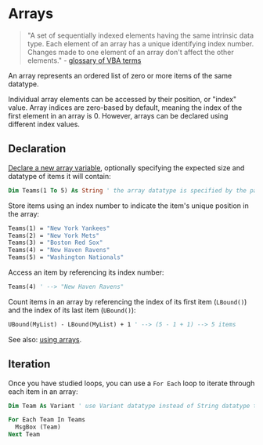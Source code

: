 # Arrays

> "A set of sequentially indexed elements having the same intrinsic data type. Each element of an array has a unique identifying index number. Changes made to one element of an array don't affect the other elements." - [glossary of VBA terms](https://msdn.microsoft.com/en-us/vba/language-reference-vba/articles/vbe-glossary)

An array represents an ordered list of zero or more items of the same datatype.

Individual array elements can be accessed by their position, or "index" value. Array indices are zero-based by default, meaning the index of the first element in an array is 0. However, arrays can be declared using different index values.

## Declaration

[Declare a new array variable](https://msdn.microsoft.com/en-us/vba/language-reference-vba/articles/declaring-arrays), optionally specifying the expected size and datatype of items it will contain:

```vb
Dim Teams(1 To 5) As String ' the array datatype is specified by the parentheses syntax, whereas the string datatype references the datatype of each item in the array.
```

Store items using an index number to indicate the item's unique position in the array:

```vb
Teams(1) = "New York Yankees"
Teams(2) = "New York Mets"
Teams(3) = "Boston Red Sox"
Teams(4) = "New Haven Ravens"
Teams(5) = "Washington Nationals"
```

Access an item by referencing its index number:

```vb
Teams(4) ' --> "New Haven Ravens"
```

Count items in an array by referencing the index of its first item (`LBound()`) and the index of its last item (`UBound()`):

```vb
UBound(MyList) - LBound(MyList) + 1 ' --> (5 - 1 + 1) --> 5 items
```

See also: [using arrays](https://msdn.microsoft.com/en-us/vba/language-reference-vba/articles/using-arrays).

## Iteration

Once you have studied loops, you can use a `For Each` loop to iterate through each item in an array:

```vb
Dim Team As Variant ' use Variant datatype instead of String datatype to avoid error. this line is only necessary if you have "Option Explicit" enabled.

For Each Team In Teams
  MsgBox (Team)
Next Team
```
